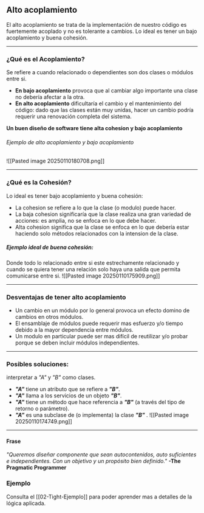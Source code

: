 ## **Alto acoplamiento**
El alto acoplamiento se trata de la implementación de nuestro código es fuertemente acoplado y no es tolerante a cambios. Lo ideal es tener un bajo acoplamiento y buena cohesión.

---
### ¿Qué es el Acoplamiento?
Se refiere a cuando relacionado o dependientes son dos clases o módulos entre si.
* **En bajo acoplamiento** provoca que al cambiar algo importante una clase no debería afectar a la otra.
* **En alto acoplamiento** dificultaría el cambio y el mantenimiento del código: dado que las clases están muy unidas, hacer un cambio podría requerir una renovación completa del sistema.

**Un buen diseño de software tiene alta cohesion y bajo acoplamiento**
###### Ejemplo de alto acoplamiento y bajo acoplamiento
![[Pasted image 20250110180708.png]]

---
### ¿Qué es la Cohesión?
Lo ideal es tener bajo acoplamiento y buena cohesión:
* La cohesion se refiere a lo que la clase (o modulo) puede hacer.
* La baja cohesion significaría que la clase realiza una gran variedad de acciones: es amplia, no se enfoca en lo que debe hacer.
* Alta cohesion significa que la clase se enfoca en lo que debería estar haciendo solo métodos relacionados con la intension de la clase.
##### *Ejemplo ideal de buena cohesión:*
Donde todo lo relacionado entre si este estrechamente relacionado y cuando se quiera tener una relación solo haya una salida que permita comunicarse entre si.
![[Pasted image 20250110175909.png]]

---
### Desventajas de tener alto acoplamiento
* Un cambio en un módulo por lo general provoca un efecto domino de cambios en otros módulos.
* El ensamblaje de módulos puede requerir mas esfuerzo y/o tiempo debido a la mayor dependencia entre módulos.
* Un modulo en particular puede ser mas difícil de reutilizar y/o probar porque se deben incluir módulos independientes.

---
### Posibles soluciones:
interpretar a *"A"* y *"B"* como clases.
 * ***"A"*** tiene un atributo que se refiere a ***"B"***.
 * ***"A"*** llama a los servicios de un objeto ***"B"***.
 * ***"A"*** tiene un método que hace referencia a ***"B"*** (a través del tipo de retorno o parámetro).
 * ***"A"*** es una subclase de (o implementa) la clase ***"B"*** .
![[Pasted image 20250110174749.png]]

---
#### Frase
*"Queremos diseñar componente que sean autocontenidos, auto suficientes e independientes. Con un objetivo y un propósito bien definido."*
**-The Pragmatic Programmer**

### Ejemplo
Consulta el [[02-Tight-Ejemplo]] para poder aprender mas a detalles de la lógica aplicada.